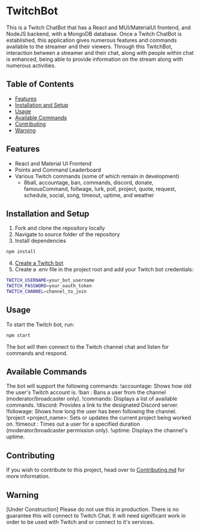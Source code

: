 # TwitchBot
This is a Twitch ChatBot that has a React and MUI/MaterialUI frontend, and NodeJS backend, with a MongoDB database. Once a Twitch ChatBot is established, this application gives numerous features and commands available to the streamer and their viewers. Through this TwitchBot, interaction between a streamer and their chat, along with people within chat is enhanced, being able to provide information on the stream along with numerous activities. 

## Table of Contents
- [Features](https://github.com/gbowne1/TwitchBot/blob/main/README.md#Features)
- [Installation and Setup](https://github.com/gbowne1/TwitchBot/blob/main/README.md#Installation-and-Setup)
- [Usage](https://github.com/gbowne1/TwitchBot/blob/main/README.md#Usage)
- [Available Commands](https://github.com/gbowne1/TwitchBot/blob/main/README.md#Available-Commands)
- [Contributing](https://github.com/gbowne1/TwitchBot/blob/main/README.md#Contributing)
- [Warning](https://github.com/gbowne1/TwitchBot/blob/main/README.md#Warning)

## Features
- React and Material UI Frontend
- Points and Command Leaderboard
- Various Twitch commands (some of which remain in development)
    - 8ball, accountage, ban, commands, discord, donate, famousCommand, follwage, lurk, poll, project, quote, request, schedule, social, song, timeout, uptime, and weather

## Installation and Setup
1. Fork and clone the repository locally
2. Navigate to source folder of the repository
3. Install dependencies
```bash
npm install
```
4. [Create a Twitch bot](https://dev.twitch.tv/docs/irc/get-started/)
5. Create a .env file in the project root and add your Twitch bot credentials:
```bash
TWITCH_USERNAME=your_bot_username
TWITCH_PASSWORD=your_oauth_token
TWITCH_CHANNEL=channel_to_join
```

## Usage
To start the Twitch bot, run:
```bash
npm start
```
The bot will then connect to the Twitch channel chat and listen for commands and respond.

## Available Commands
The bot will support the following commands:
    !accountage: Shows how old the user's Twitch account is.
    !ban <username>: Bans a user from the channel (moderator/broadcaster only).
    !commands: Displays a list of available commands.
    !discord: Provides a link to the designated Discord server.
    !followage: Shows how long the user has been following the channel.
    !project <project_name>: Sets or updates the current project being worked on.
    !timeout <username> <duration>: Times out a user for a specified duration (moderator/broadcaster permission only).
    !uptime: Displays the channel's uptime.

## Contributing
If you wish to contribute to this project, head over to [Contributing.md](https://github.com/gbowne1/TwitchBot/blob/main/CONTRIBUTING.md) for more information.

## Warning
[Under Construction] Please do not use this in production. There is no guarantee this will connect to Twitch Chat.
It will need significant work in order to be used with Twitch and or connect to it's services.

